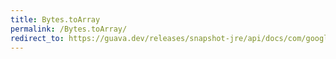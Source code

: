 ```yaml
---
title: Bytes.toArray
permalink: /Bytes.toArray/
redirect_to: https://guava.dev/releases/snapshot-jre/api/docs/com/google/common/primitives/Bytes.html#toArray-java.util.Collection-
---
```


